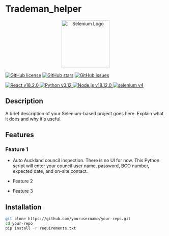 # Trademan_helper

<p align="center">
  <img src="https://www.selenium.dev/images/selenium_logo_square_green.png" alt="Selenium Logo" width="150">
</p>

[![GitHub license](https://img.shields.io/github/license/NickZhang0707/trademan_helper)](https://github.com/NickZhang0707/trademan_helper/blob/main/LICENSE)
[![GitHub stars](https://img.shields.io/github/stars/NickZhang0707/trademan_helper)](https://github.com/NickZhang0707/trademan_helper/stargazers)
[![GitHub issues](https://img.shields.io/github/issues/NickZhang0707/trademan_helper)](https://github.com/NickZhang0707/trademan_helper/issues)

<a href="https://reactjs.org/">
  <img src="https://img.shields.io/badge/React-v18.2.0-61DAFB?logo=react" alt="React v18.2.0">
</a>
<a href="https://www.python.org/">
  <img src="https://img.shields.io/badge/Python-v3.12-3776AB?logo=python" alt="Python v3.12">
</a>
<a href="https://nodejs.org/">
  <img src="https://img.shields.io/badge/Node.js-v18.12.0-339933?logo=node.js&logoColor=white" alt="Node.js v18.12.0">
</a>
<a href="https://https://www.selenium.dev/">
  <img src="https://img.shields.io/badge/selenium-v18.12.0-339933?logo=selenium&logoColor=green" alt="selenium v4">
</a>

## Description

A brief description of your Selenium-based project goes here. Explain what it does and why it's useful.

## Features

### Feature 1
- Auto Auckland council inspection.
There is no UI for now. This Python script will enter your council user name, password, BCO number, expected date, and on-site contact.

- Feature 2
- Feature 3

## Installation

```bash
git clone https://github.com/yourusername/your-repo.git
cd your-repo
pip install -r requirements.txt
